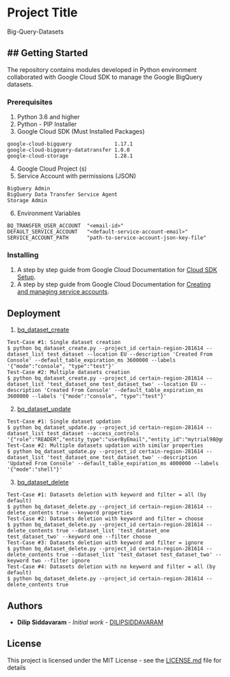 # Project Title

Big-Query-Datasets

## ## Getting Started
The repository contains modules developed in Python environment collaborated with Google Cloud SDK to manage the Google BigQuery datasets.

### Prerequisites
1. Python 3.6 and higher
2. Python - PIP Installer
3. Google Cloud SDK
(Must Installed Packages)
```
google-cloud-bigquery              1.17.1
google-cloud-bigquery-datatransfer 1.0.0
google-cloud-storage               1.28.1
```
4. Google Cloud Project (s)
5. Service Account with permissions (JSON)
```
BigQuery Admin
BigQuery Data Transfer Service Agent
Storage Admin
```
6. Environment Variables
```
BQ_TRANSFER_USER_ACCOUNT  "<email-id>"
DEFAULT_SERVICE_ACCOUNT   "<default-service-account-email>"
SERVICE_ACCOUNT_PATH      "path-to-service-account-json-key-file"
```

### Installing
1. A step by step guide from Google Cloud Documentation for [Cloud SDK Setup](https://cloud.google.com/sdk/docs/how-to). 
2. A step by step guide from Google Cloud Documentation for [Creating and managing service accounts](https://cloud.google.com/iam/docs/creating-managing-service-accounts).

## Deployment
1. [bq_dataset_create](dataset_operations/src/python/bq_dataset_create.py)
```
Test-Case #1: Single dataset creation
$ python bq_dataset_create.py --project_id certain-region-281614 --dataset_list test_dataset --location EU --description 'Created From Console' --default_table_expiration_ms 3600000 --labels '{"mode":"console", "type":"test"}'
Test-Case #2: Multiple datasets creation
$ python bq_dataset_create.py --project_id certain-region-281614 --dataset_list 'test_dataset_one test_dataset_two' --location EU --description 'Created From Console' --default_table_expiration_ms 3600000 --labels '{"mode":"console", "type":"test"}'
```
2. [bq_dataset_update](dataset_operations/src/python/bq_dataset_update.py)
```
Test-Case #1: Single dataset updation
$ python bq_dataset_update.py --project_id certain-region-281614 --dataset_list test_dataset --access_controls '{"role":"READER","entity_type":"userByEmail","entity_id":"mytrial98@gmail.com"}'
Test-Case #2: Multiple datasets updation with similar properties
$ python bq_dataset_update.py --project_id certain-region-281614 --dataset_list 'test_dataset_one test_dataset_two' --description 'Updated From Console' --default_table_expiration_ms 4000000 --labels '{"mode":"shell"}'
```
3. [bq_dataset_delete](dataset_operations/src/python/bq_dataset_delete.py)
```
Test-Case #1: Datasets deletion with keyword and filter = all (by default)
$ python bq_dataset_delete.py --project_id certain-region-281614 --delete_contents true --keyword properties
Test-Case #2: Datasets deletion with keyword and filter = choose 
$ python bq_dataset_delete.py --project_id certain-region-281614 --delete_contents true --dataset_list 'test_dataset_one test_dataset_two' --keyword one --filter choose
Test-Case #3: Datasets deletion with keyword and filter = ignore 
$ python bq_dataset_delete.py --project_id certain-region-281614 --delete_contents true --dataset_list 'test_dataset test_dataset_two' --keyword two --filter ignore
Test-Case #4: Datasets deletion with no keyword and filter = all (by default) 
$ python bq_dataset_delete.py --project_id certain-region-281614 --delete_contents true
```

## Authors

* **Dilip Siddavaram** - *Initial work* - [DILIPSIDDAVARAM](https://github.com/DILIPSIDDAVARAM)

## License

This project is licensed under the MIT License - see the [LICENSE.md](LICENSE) file for details

